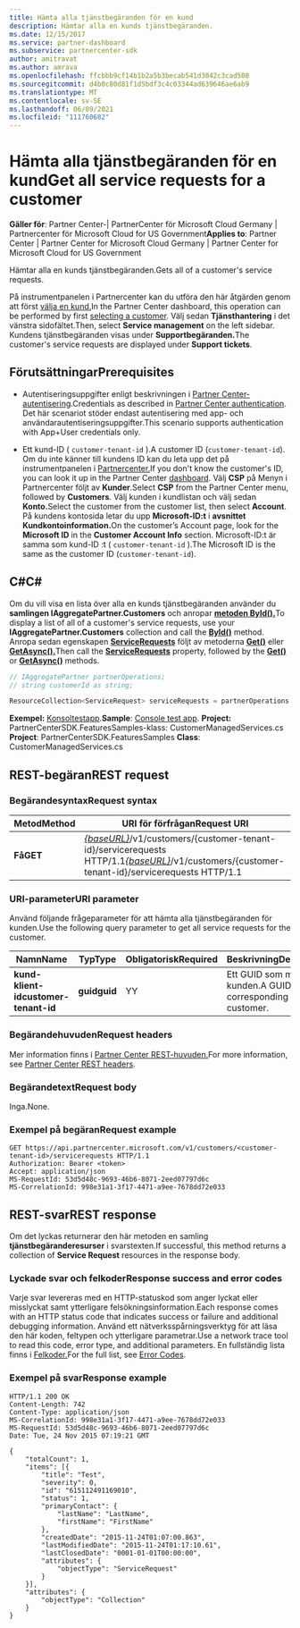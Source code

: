 ```yaml
---
title: Hämta alla tjänstbegäranden för en kund
description: Hämtar alla en kunds tjänstbegäranden.
ms.date: 12/15/2017
ms.service: partner-dashboard
ms.subservice: partnercenter-sdk
author: amitravat
ms.author: amrava
ms.openlocfilehash: ffcbbb9cf14b1b2a5b3becab541d3042c3cad508
ms.sourcegitcommit: d4b0c80d81f1d5bdf3c4c03344ad639646ae6ab9
ms.translationtype: MT
ms.contentlocale: sv-SE
ms.lasthandoff: 06/09/2021
ms.locfileid: "111760682"
---
```

# <a name="get-all-service-requests-for-a-customer"></a><span data-ttu-id="2b8d7-103">Hämta alla tjänstbegäranden för en kund</span><span class="sxs-lookup"><span data-stu-id="2b8d7-103">Get all service requests for a customer</span></span>

<span data-ttu-id="2b8d7-104">**Gäller för**: Partner Center-| PartnerCenter för Microsoft Cloud Germany | Partnercenter för Microsoft Cloud for US Government</span><span class="sxs-lookup"><span data-stu-id="2b8d7-104">**Applies to**: Partner Center | Partner Center for Microsoft Cloud Germany | Partner Center for Microsoft Cloud for US Government</span></span>

<span data-ttu-id="2b8d7-105">Hämtar alla en kunds tjänstbegäranden.</span><span class="sxs-lookup"><span data-stu-id="2b8d7-105">Gets all of a customer's service requests.</span></span>

<span data-ttu-id="2b8d7-106">På instrumentpanelen i Partnercenter kan du utföra den här åtgärden genom att först [välja en kund.](get-a-customer-by-name.md)</span><span class="sxs-lookup"><span data-stu-id="2b8d7-106">In the Partner Center dashboard, this operation can be performed by first [selecting a customer](get-a-customer-by-name.md).</span></span> <span data-ttu-id="2b8d7-107">Välj sedan **Tjänsthantering** i det vänstra sidofältet.</span><span class="sxs-lookup"><span data-stu-id="2b8d7-107">Then, select **Service management** on the left sidebar.</span></span> <span data-ttu-id="2b8d7-108">Kundens tjänstbegäranden visas under **Supportbegäranden.**</span><span class="sxs-lookup"><span data-stu-id="2b8d7-108">The customer's service requests are displayed under **Support tickets**.</span></span>

## <a name="prerequisites"></a><span data-ttu-id="2b8d7-109">Förutsättningar</span><span class="sxs-lookup"><span data-stu-id="2b8d7-109">Prerequisites</span></span>

- <span data-ttu-id="2b8d7-110">Autentiseringsuppgifter enligt beskrivningen i [Partner Center-autentisering](partner-center-authentication.md).</span><span class="sxs-lookup"><span data-stu-id="2b8d7-110">Credentials as described in [Partner Center authentication](partner-center-authentication.md).</span></span> <span data-ttu-id="2b8d7-111">Det här scenariot stöder endast autentisering med app- och användarautentiseringsuppgifter.</span><span class="sxs-lookup"><span data-stu-id="2b8d7-111">This scenario supports authentication with App+User credentials only.</span></span>

- <span data-ttu-id="2b8d7-112">Ett kund-ID ( `customer-tenant-id` ).</span><span class="sxs-lookup"><span data-stu-id="2b8d7-112">A customer ID (`customer-tenant-id`).</span></span> <span data-ttu-id="2b8d7-113">Om du inte känner till kundens ID kan du leta upp det på instrumentpanelen i [Partnercenter.](https://partner.microsoft.com/dashboard)</span><span class="sxs-lookup"><span data-stu-id="2b8d7-113">If you don't know the customer's ID, you can look it up in the Partner Center [dashboard](https://partner.microsoft.com/dashboard).</span></span> <span data-ttu-id="2b8d7-114">Välj **CSP** på Menyn i Partnercenter följt av **Kunder**.</span><span class="sxs-lookup"><span data-stu-id="2b8d7-114">Select **CSP** from the Partner Center menu, followed by **Customers**.</span></span> <span data-ttu-id="2b8d7-115">Välj kunden i kundlistan och välj sedan **Konto.**</span><span class="sxs-lookup"><span data-stu-id="2b8d7-115">Select the customer from the customer list, then select **Account**.</span></span> <span data-ttu-id="2b8d7-116">På kundens kontosida letar du upp **Microsoft-ID:t** i **avsnittet Kundkontoinformation.**</span><span class="sxs-lookup"><span data-stu-id="2b8d7-116">On the customer’s Account page, look for the **Microsoft ID** in the **Customer Account Info** section.</span></span> <span data-ttu-id="2b8d7-117">Microsoft-ID:t är samma som kund-ID :t ( `customer-tenant-id` ).</span><span class="sxs-lookup"><span data-stu-id="2b8d7-117">The Microsoft ID is the same as the customer ID  (`customer-tenant-id`).</span></span>

## <a name="c"></a><span data-ttu-id="2b8d7-118">C\#</span><span class="sxs-lookup"><span data-stu-id="2b8d7-118">C\#</span></span>

<span data-ttu-id="2b8d7-119">Om du vill visa en lista över alla en kunds tjänstbegäranden använder du **samlingen IAggregatePartner.Customers** och anropar [**metoden ById().**](/dotnet/api/microsoft.store.partnercenter.customers.icustomercollection.byid)</span><span class="sxs-lookup"><span data-stu-id="2b8d7-119">To display a list of all of a customer's service requests, use your **IAggregatePartner.Customers** collection and call the [**ById()**](/dotnet/api/microsoft.store.partnercenter.customers.icustomercollection.byid) method.</span></span> <span data-ttu-id="2b8d7-120">Anropa sedan egenskapen [**ServiceRequests**](/dotnet/api/microsoft.store.partnercenter.customers.icustomer.servicerequests) följt av metoderna [**Get()**](/dotnet/api/microsoft.store.partnercenter.servicerequests.iservicerequestcollection.get) eller [**GetAsync().**](/dotnet/api/microsoft.store.partnercenter.servicerequests.iservicerequestcollection.getasync)</span><span class="sxs-lookup"><span data-stu-id="2b8d7-120">Then call the [**ServiceRequests**](/dotnet/api/microsoft.store.partnercenter.customers.icustomer.servicerequests) property, followed by the [**Get()**](/dotnet/api/microsoft.store.partnercenter.servicerequests.iservicerequestcollection.get) or [**GetAsync()**](/dotnet/api/microsoft.store.partnercenter.servicerequests.iservicerequestcollection.getasync) methods.</span></span>

``` csharp
// IAggregatePartner partnerOperations;
// string customerId as string;

ResourceCollection<ServiceRequest> serviceRequests = partnerOperations.Customers.ById(customerId).ServiceRequests.Get();
```

<span data-ttu-id="2b8d7-121">**Exempel:** [Konsoltestapp](console-test-app.md).</span><span class="sxs-lookup"><span data-stu-id="2b8d7-121">**Sample**: [Console test app](console-test-app.md).</span></span> <span data-ttu-id="2b8d7-122">**Project:** PartnerCenterSDK.FeaturesSamples-klass: CustomerManagedServices.cs </span><span class="sxs-lookup"><span data-stu-id="2b8d7-122">**Project**: PartnerCenterSDK.FeaturesSamples **Class**: CustomerManagedServices.cs</span></span>

## <a name="rest-request"></a><span data-ttu-id="2b8d7-123">REST-begäran</span><span class="sxs-lookup"><span data-stu-id="2b8d7-123">REST request</span></span>

### <a name="request-syntax"></a><span data-ttu-id="2b8d7-124">Begärandesyntax</span><span class="sxs-lookup"><span data-stu-id="2b8d7-124">Request syntax</span></span>

| <span data-ttu-id="2b8d7-125">Metod</span><span class="sxs-lookup"><span data-stu-id="2b8d7-125">Method</span></span>  | <span data-ttu-id="2b8d7-126">URI för förfrågan</span><span class="sxs-lookup"><span data-stu-id="2b8d7-126">Request URI</span></span>                                                                                            |
|---------|--------------------------------------------------------------------------------------------------------|
| <span data-ttu-id="2b8d7-127">**Få**</span><span class="sxs-lookup"><span data-stu-id="2b8d7-127">**GET**</span></span> | <span data-ttu-id="2b8d7-128">[*{baseURL}*](partner-center-rest-urls.md)/v1/customers/{customer-tenant-id}/servicerequests HTTP/1.1</span><span class="sxs-lookup"><span data-stu-id="2b8d7-128">[*{baseURL}*](partner-center-rest-urls.md)/v1/customers/{customer-tenant-id}/servicerequests HTTP/1.1</span></span> |

### <a name="uri-parameter"></a><span data-ttu-id="2b8d7-129">URI-parameter</span><span class="sxs-lookup"><span data-stu-id="2b8d7-129">URI parameter</span></span>

<span data-ttu-id="2b8d7-130">Använd följande frågeparameter för att hämta alla tjänstbegäranden för kunden.</span><span class="sxs-lookup"><span data-stu-id="2b8d7-130">Use the following query parameter to get all service requests for the customer.</span></span>

| <span data-ttu-id="2b8d7-131">Namn</span><span class="sxs-lookup"><span data-stu-id="2b8d7-131">Name</span></span>                   | <span data-ttu-id="2b8d7-132">Typ</span><span class="sxs-lookup"><span data-stu-id="2b8d7-132">Type</span></span>     | <span data-ttu-id="2b8d7-133">Obligatorisk</span><span class="sxs-lookup"><span data-stu-id="2b8d7-133">Required</span></span> | <span data-ttu-id="2b8d7-134">Beskrivning</span><span class="sxs-lookup"><span data-stu-id="2b8d7-134">Description</span></span>                            |
|------------------------|----------|----------|----------------------------------------|
| <span data-ttu-id="2b8d7-135">**kund-klient-id**</span><span class="sxs-lookup"><span data-stu-id="2b8d7-135">**customer-tenant-id**</span></span> | <span data-ttu-id="2b8d7-136">**guid**</span><span class="sxs-lookup"><span data-stu-id="2b8d7-136">**guid**</span></span> | <span data-ttu-id="2b8d7-137">Y</span><span class="sxs-lookup"><span data-stu-id="2b8d7-137">Y</span></span>        | <span data-ttu-id="2b8d7-138">Ett GUID som motsvarar kunden.</span><span class="sxs-lookup"><span data-stu-id="2b8d7-138">A GUID corresponding to the customer.</span></span> |

### <a name="request-headers"></a><span data-ttu-id="2b8d7-139">Begärandehuvuden</span><span class="sxs-lookup"><span data-stu-id="2b8d7-139">Request headers</span></span>

<span data-ttu-id="2b8d7-140">Mer information finns i [Partner Center REST-huvuden.](headers.md)</span><span class="sxs-lookup"><span data-stu-id="2b8d7-140">For more information, see [Partner Center REST headers](headers.md).</span></span>

### <a name="request-body"></a><span data-ttu-id="2b8d7-141">Begärandetext</span><span class="sxs-lookup"><span data-stu-id="2b8d7-141">Request body</span></span>

<span data-ttu-id="2b8d7-142">Inga.</span><span class="sxs-lookup"><span data-stu-id="2b8d7-142">None.</span></span>

### <a name="request-example"></a><span data-ttu-id="2b8d7-143">Exempel på begäran</span><span class="sxs-lookup"><span data-stu-id="2b8d7-143">Request example</span></span>

```http
GET https://api.partnercenter.microsoft.com/v1/customers/<customer-tenant-id>/servicerequests HTTP/1.1
Authorization: Bearer <token>
Accept: application/json
MS-RequestId: 53d5d48c-9693-46b6-8071-2eed07797d6c
MS-CorrelationId: 998e31a1-3f17-4471-a9ee-7678dd72e033
```

## <a name="rest-response"></a><span data-ttu-id="2b8d7-144">REST-svar</span><span class="sxs-lookup"><span data-stu-id="2b8d7-144">REST response</span></span>

<span data-ttu-id="2b8d7-145">Om det lyckas returnerar den här metoden en samling **tjänstbegäranderesurser** i svarstexten.</span><span class="sxs-lookup"><span data-stu-id="2b8d7-145">If successful, this method returns a collection of **Service Request** resources in the response body.</span></span>

### <a name="response-success-and-error-codes"></a><span data-ttu-id="2b8d7-146">Lyckade svar och felkoder</span><span class="sxs-lookup"><span data-stu-id="2b8d7-146">Response success and error codes</span></span>

<span data-ttu-id="2b8d7-147">Varje svar levereras med en HTTP-statuskod som anger lyckat eller misslyckat samt ytterligare felsökningsinformation.</span><span class="sxs-lookup"><span data-stu-id="2b8d7-147">Each response comes with an HTTP status code that indicates success or failure and additional debugging information.</span></span> <span data-ttu-id="2b8d7-148">Använd ett nätverksspårningsverktyg för att läsa den här koden, feltypen och ytterligare parametrar.</span><span class="sxs-lookup"><span data-stu-id="2b8d7-148">Use a network trace tool to read this code, error type, and additional parameters.</span></span> <span data-ttu-id="2b8d7-149">En fullständig lista finns i [Felkoder.](error-codes.md)</span><span class="sxs-lookup"><span data-stu-id="2b8d7-149">For the full list, see [Error Codes](error-codes.md).</span></span>

### <a name="response-example"></a><span data-ttu-id="2b8d7-150">Exempel på svar</span><span class="sxs-lookup"><span data-stu-id="2b8d7-150">Response example</span></span>

```http
HTTP/1.1 200 OK
Content-Length: 742
Content-Type: application/json
MS-CorrelationId: 998e31a1-3f17-4471-a9ee-7678dd72e033
MS-RequestId: 53d5d48c-9693-46b6-8071-2eed07797d6c
Date: Tue, 24 Nov 2015 07:19:21 GMT

{
    "totalCount": 1,
    "items": [{
        "title": "Test",
        "severity": 0,
        "id": "615112491169010",
        "status": 1,
        "primaryContact": {
            "lastName": "LastName",
            "firstName": "FirstName"
        },
        "createdDate": "2015-11-24T01:07:00.863",
        "lastModifiedDate": "2015-11-24T01:17:10.61",
        "lastClosedDate": "0001-01-01T00:00:00",
        "attributes": {
            "objectType": "ServiceRequest"
        }
    }],
    "attributes": {
        "objectType": "Collection"
    }
}
```
